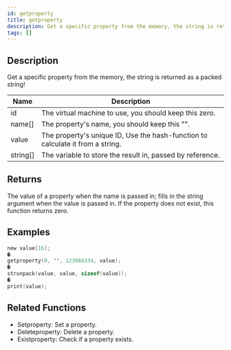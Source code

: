```yaml
---
id: getproperty
title: getproperty
description: Get a specific property from the memory, the string is returned as a packed string!.
tags: []
---
```


<TagLinks />

## Description

Get a specific property from the memory, the string is returned as a packed string!


| Name | Description |
|------|-------------|
|id | The virtual machine to use, you should keep this zero.|
|name[] | The property's name, you should keep this "".|
|value | The property's unique ID, Use the hash-function to calculate it from a string.|
|string[] | The variable to store the result in, passed by reference.|


## Returns

The value of a property when the name is passed in; fills in the string argument when the value is passed in. If the property does not exist, this function returns zero.


## Examples


```c
new value[16];
�
getproperty(0, "", 123984334, value);
�
strunpack(value, value, sizeof(value));
�
print(value);
```


## Related Functions


-  Setproperty: Set a property.
-  Deleteproperty: Delete a property.
-  Existproperty: Check if a property exists.